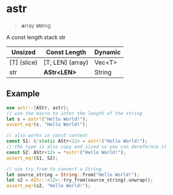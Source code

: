 # astr

> **a**rray **str**ing

A const length stack str

| Unsized | Const Length | Dynamic |
|--- | --- | --- |
| \[T\] (slice) | \[T; LEN\] (array) | Vec\<T\> |
| str | **AStr\<LEN\>** | String|

## Example

```rust
use astr::{AStr, astr};
// use the macro to infer the length of the string
let s = astr!("Hello World!");
assert_eq!(s, "Hello World!");

// also works in const context
const S1: &'static AStr<12> = astr!("Hello World!");
// the type is also copy and sized so you can derefernce it
const S2: AStr<12> = *astr!("Hello World!");
assert_eq!(S1, S2);

// use try_from to convert a String
let source_string = String::from("Hello World!");
let s2 = AStr::<12>::try_from(source_string).unwrap();
assert_eq!(s2, "Hello World!");
```

